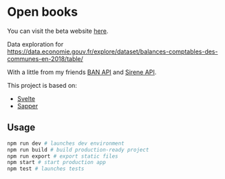 # Open books

You can visit the beta website [here](https://open-books.now.sh).

Data exploration for https://data.economie.gouv.fr/explore/dataset/balances-comptables-des-communes-en-2018/table/

With a little from my friends [BAN API](https://geo.api.gouv.fr/decoupage-administratif/communes) and [Sirene API](https://api.insee.fr/catalogue/site/themes/wso2/subthemes/insee/pages/item-info.jag?name=Sirene&version=V3&provider=insee#!/Etablissement/findBySiret).

This project is based on:

- [Svelte](https://svelte.dev/)
- [Sapper](https://sapper.svelte.dev/)

## Usage

```bash
npm run dev # launches dev environment
npm run build # build production-ready project
npm run export # export static files
npm start # start production app
npm test # launches tests
```
